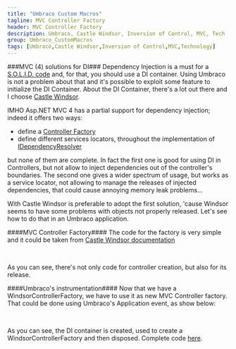 ```yaml
---
title: "Umbraco Custom Macros"
tagline: MVC Controller Factory
header: MVC Controller Factory
description: Umbraco, Castle Windsor, Inversion of Control, MVC, Tech
group: Umbraco_CustomMacros
tags: [Umbraco,Castle Windsor,Inversion of Control,MVC,Technology]
---
```


###MVC (4) solutions for DI###
Dependency Injection is a must for a <a href="http://en.wikipedia.org/wiki/SOLID_%28object-oriented_design%29" target="_blank">S.O.L.I.D. code</a> and, for that, 
you should use a DI container. Using Umbraco is not a problem about that and it's possible to exploit some feature to initialize the DI Container.
About the DI Container, there's a lot out there and I choose <a href="http://docs.castleproject.org/Default.aspx" target="_blank">Castle Windsor</a>.

IMHO Asp.NET MVC 4 has a partial support for dependency injection; indeed it offers two ways:

- define a <a href="https://msdn.microsoft.com/en-us/library/system.web.mvc.defaultcontrollerfactory%28v=vs.118%29.aspx" target="_blank">Controller Factory</a>
- define different services locators, throughout the implementation of <a href="https://msdn.microsoft.com/en-us/library/system.web.mvc.idependencyresolver(v=vs.118).aspx" target="_blank">IDependencyResolver</a>

but none of them are complete. In fact the first one is good for using DI in Controllers, but not allow to inject dependencies out of the controller's boundaries.
The second one gives a wider spectrum of usage, but works as a service locator, not allowing to manage the releases of injected dependencies, that could cause annoying memory leak problems...

With Castle Windsor is preferable to adopt the first solution, 'cause Windsor seems to have some problems with objects not properly released.
Let's see how to do that in an Umbraco application.

####MVC Controller Factory####
The code for the factory is very simple and it could be taken from <a href="http://docs.castleproject.org/Windsor.Windsor-tutorial-part-two-plugging-Windsor-in.ashx" target="_blank">Castle Windsor documentation</a>

<script type="syntaxhighlighter" class="brush: csharp">
<![CDATA[
public class WindsorControllerFactory : DefaultControllerFactory
{
	private readonly IKernel kernel;

	public WindsorControllerFactory(IKernel kernel)
	{
		this.kernel = kernel;
	}

	public override void ReleaseController(IController controller)
	{
		kernel.ReleaseComponent(controller);
	}

	protected override IController GetControllerInstance(RequestContext requestContext, Type controllerType)
	{
		if (controllerType == null)
		{
			throw new HttpException(404, string.Format("The controller for path '{0}' could not be found.", requestContext.HttpContext.Request.Path));
		}
		return (IController)kernel.Resolve(controllerType);
	}
}
]]></script> 

As you can see, there's not only code for controller creation, but also for its release.

####Umbraco's instrumentation####
Now that we have a WindsorControllerFactory, we have to use it as new MVC Controller factory. That could be done using Umbraco's Application event, as show below:

<script type="syntaxhighlighter" class="brush: csharp;highlight: [8,11,20]">
<![CDATA[
public class BootstrapUmbracoAppEvent : ApplicationEventHandler
{
	private static IWindsorContainer container;

	protected override void ApplicationStarted(UmbracoApplicationBase umbracoApplication, ApplicationContext applicationContext)
	{
		// see: http://our.umbraco.org/documentation/reference/Templating/Mvc/using-ioc
		container = BootstrapDIContainer();
		
		// DI Container's Dispose at the end of the Umbraco Application
		umbracoApplication.Disposed += new EventHandler((object sender, EventArgs e) => { container.Dispose(); });
	}

	private IWindsorContainer BootstrapDIContainer()
	{
		IWindsorContainer container = new WindsorContainer()
			.Install(FromAssembly.InDirectory(new AssemblyFilter(AssemblyDirectory)));

		var controllerFactory = new WindsorControllerFactory(container.Kernel);
		ControllerBuilder.Current.SetControllerFactory(controllerFactory);

		return container;
	}
}

]]></script> 
As you can see, the DI container is created, used to create a WindsorControllerFactory and then disposed.
Complete code <a href="https://github.com/williamverdolini/Umbraco-CustomMacros/blob/master/CustomMacros/App_Start/BootstrapUmbracoAppEvent.cs" target="_blank">here</a>.


